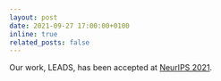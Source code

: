 ```yaml
---
layout: post
date: 2021-09-27 17:00:00+0100
inline: true
related_posts: false
---
```


Our work, LEADS, has been accepted at [NeurIPS 2021](https://neurips.cc/Conferences/2021).